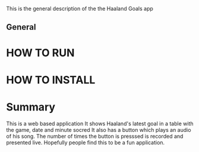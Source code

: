 This is the general description of the the Haaland Goals app 
## General

# HOW TO RUN


# HOW TO INSTALL



# Summary
This is a web based application 
It shows Haaland's latest goal in a table with the game, date and minute socred 
It also has a button which plays an audio of his song. The number of times the button is presssed is recorded and presented live. 
Hopefully people find this to be a fun application.